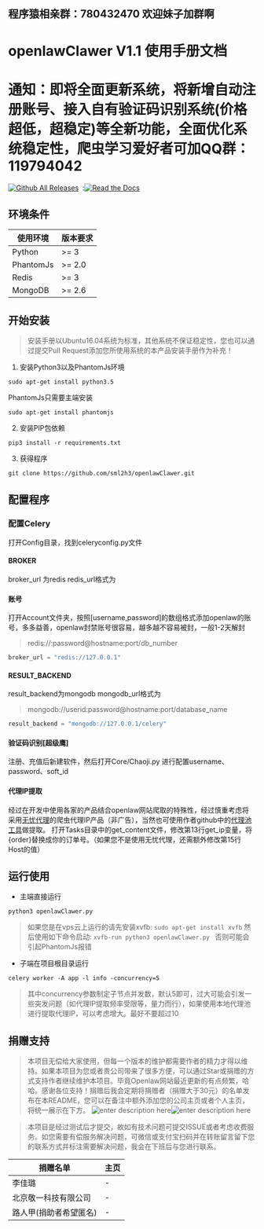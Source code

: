 ## 程序猿相亲群：780432470 欢迎妹子加群啊
# openlawClawer V1.1 使用手册文档
# 通知：即将全面更新系统，将新增自动注册账号、接入自有验证码识别系统(价格超低，超稳定)等全新功能，全面优化系统稳定性，爬虫学习爱好者可加QQ群：119794042
[![Github All Releases](https://img.shields.io/github/downloads/atom/atom/total.svg)](https://github.com/sml2h3/openlawClawer)  :[![Read the Docs](https://img.shields.io/readthedocs/pip.svg)](https://github.com/sml2h3/openlawClawer)
## 环境条件
使用环境  | 版本要求
------------- | -------------
Python  | >= 3
PhantomJs  | >= 2.0
Redis  |  >= 3
MongoDB  | >= 2.6

## 开始安装

> 安装手册以Ubuntu16.04系统为标准，其他系统不保证稳定性，您也可以通过提交Pull Request添加您所使用系统的本产品安装手册作为补充！

 1. 安装Python3以及PhantomJs环境

``` shell
sudo apt-get install python3.5
```
PhantomJs只需要主端安装
``` shell
sudo apt-get install phantomjs
```

 2. 安装PIP包依赖


``` shell
pip3 install -r requirements.txt
```
 3. 获得程序



``` shell
git clone https://github.com/sml2h3/openlawClawer.git
```

## 配置程序

 ### 配置Celery
 打开Config目录，找到celeryconfig.py文件
 #### BROKER
 broker_url 为redis
 redis_url格式为
 #### 账号 
 打开Account文件夹，按照[username,password]的数组格式添加openlaw的账号，多多益善，openlaw封禁账号很容易，越多越不容易被封，一般1-2天解封

> redis://:password@hostname:port/db_number

``` python
broker_url = "redis://127.0.0.1"
```
#### RESULT_BACKEND
result_backend为mongodb
mongodb_url格式为

> mongodb://userid:password@hostname:port/database_name

``` python
result_backend = "mongodb://127.0.0.1/celery"
```
#### 验证码识别[超级鹰]
注册、充值后新建软件，然后打开Core/Chaoji.py 进行配置username、password、soft_id

#### 代理IP提取
经过在开发中使用各家的产品结合openlaw网站爬取的特殊性，经过慎重考虑将采用[无忧代理][1]的爬虫代理IP产品（非广告），当然也可使用作者github中的[代理池工具][2]做提取。
打开Tasks目录中的get_content文件，修改第13行get_ip变量，将{order}替换成你的订单号。（如果您不是使用无忧代理，还需额外修改第15行Host的值）


  ## 运行使用


 - 主端直接运行


``` shell
python3 openlawClawer.py
```

> 如果您是在vps云上运行的请先安装xvfb: `sudo apt-get install xvfb`
> 然后使用如下命令启动: `xvfb-run python3 openlawClawer.py `
> 否则可能会引起PhantomJs报错

 - 子端在项目根目录运行



``` shell
celery worker -A app -l info -concurrency=5
```

> 其中concurrency参数制定子节点并发数，默认5即可，过大可能会引发一些突发问题（如代理IP提取频率受限等，量力而行），如果使用本地代理池进行提取代理IP，可以考虑增大。最好不要超过10

## 捐赠支持

> 本项目无偿给大家使用，但每一个版本的维护都需要作者的精力才得以维持。如果本项目为您或者贵公司带来了很多方便，可以通过Star或捐赠的方式支持作者继续维护本项目。毕竟Openlaw网站最近更新的有点频繁，哈哈。感谢各位支持！捐赠后我会定期将捐赠者（捐赠大于30元）的名单发布在本README，您可以在备注中额外添加您的公司主页或者个人主页，将统一展示在下方。
![enter description here][3]![enter description here][4]

> 本项目是经过测试后才提交，故如有技术问题可提交ISSUE或者考虑收费服务。如您需要有偿服务解决问题，可微信或支付宝扫码并在转账留言留下您的联系方式并标注需要解决问题，我会在下班后与您进行联系。

|   捐赠名单  |  主页   |
| --- | --- |
|   李佳璐  |  -   |
|   北京敬一科技有限公司  |   -  |
|   路人甲(捐助者希望匿名)  |   -  |

  [1]: http://www.data5u.com/
  [2]: https://github.com/sml2h3/proxypool
  [3]: http://i4.bvimg.com/623795/46aeff9232e66019.png
  [4]: http://i4.bvimg.com/623795/c13701483f7aa837.jpg
